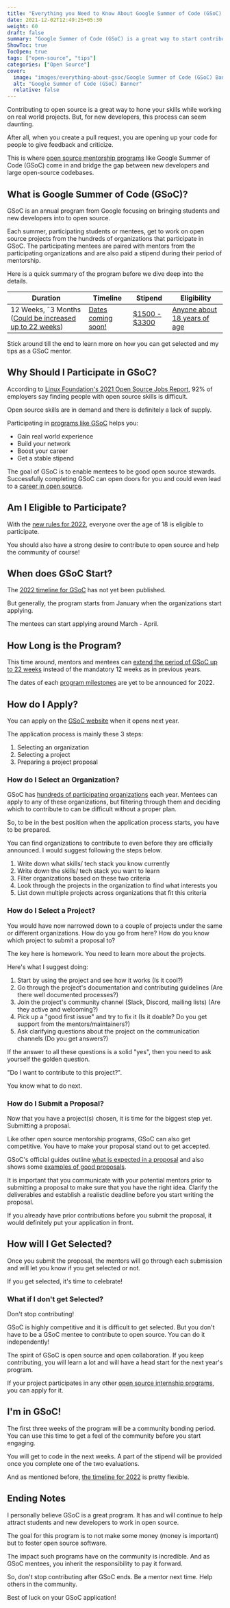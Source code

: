 ```yaml
---
title: "Everything you Need to Know About Google Summer of Code (GSoC): Important Dates, Eligibility, Application, Getting Selected and Other Tips"
date: 2021-12-02T12:49:25+05:30
weight: 60
draft: false
summary: "Google Summer of Code (GSoC) is a great way to start contributing to open source while getting paid to do so. This article dives deep into everything GSoC from the application procedure to tips from real experience on being successful"
ShowToc: true
TocOpen: true
tags: ["open-source", "tips"]
categories: ["Open Source"]
cover:
  image: "images/everything-about-gsoc/Google Summer of Code (GSoC) Banner.png"
  alt: "Google Summer of Code (GSoC) Banner"
  relative: false
---
```


Contributing to open source is a great way to hone your skills while working on real world projects. But, for new developers, this process can seem daunting.

After all, when you create a pull request, you are opening up your code for people to give feedback and criticize.

This is where [open source mentorship programs](../open-source-internship-programs) like Google Summer of Code (GSoC) come in and bridge the gap between new developers and large open-source codebases.

## What is Google Summer of Code (GSoC)?

GSoC is an annual program from Google focusing on bringing students and new developers into to open source.

Each summer, participating students or mentees, get to work on open source projects from the hundreds of organizations that participate in GSoC. The participating mentees are paired with mentors from the participating organizations and are also paid a stipend during their period of mentorship.

Here is a quick summary of the program before we dive deep into the details.

| Duration                                                                                                                                       | Timeline                                                                      | Stipend                                                                                                    | Eligibility                                                                                                            |
| ---------------------------------------------------------------------------------------------------------------------------------------------- | ----------------------------------------------------------------------------- | ---------------------------------------------------------------------------------------------------------- | ---------------------------------------------------------------------------------------------------------------------- |
| 12 Weeks, ˜3 Months ([Could be increased up to 22 weeks](https://opensource.googleblog.com/2021/11/expanding-google-summer-of-code-in-2022.html)) | [Dates coming soon!](https://developers.google.com/open-source/gsoc/timeline) | [$1500 - $3300](https://developers.google.com/open-source/gsoc/help/student-stipends#total_stipend_amount) | [Anyone about 18 years of age](https://opensource.googleblog.com/2021/11/expanding-google-summer-of-code-in-2022.html) |

Stick around till the end to learn more on how you can get selected and my tips as a GSoC mentor.

## Why Should I Participate in GSoC?

According to [Linux Foundation's 2021 Open Source Jobs Report](https://www.linuxfoundation.org/tools/the-2021-open-source-jobs-report/), 92% of employers say finding people with open source skills is difficult.

Open source skills are in demand and there is definitely a lack of supply.

Participating in [programs like GSoC](../open-source-internship-programs) helps you:

* Gain real world experience
* Build your network
* Boost your career
* Get a stable stipend

The goal of GSoC is to enable mentees to be good open source stewards. Successfully completing GSoC can open doors for you and could even lead to a [career in open source](../building-your-career-in-open-source).

## Am I Eligible to Participate?

With the [new rules for 2022](https://opensource.googleblog.com/2021/11/expanding-google-summer-of-code-in-2022.html), everyone over the age of 18 is eligible to participate.

You should also have a strong desire to contribute to open source and help the community of course!

## When does GSoC Start?

The [2022 timeline for GSoC](https://developers.google.com/open-source/gsoc/timeline) has not yet been published.

But generally, the program starts from January when the organizations start applying.

The mentees can start applying around March - April.

## How Long is the Program?

This time around, mentors and mentees can [extend the period of GSoC up to 22 weeks](https://opensource.googleblog.com/2021/11/expanding-google-summer-of-code-in-2022.html) instead of the mandatory 12 weeks as in previous years.

The dates of each [program milestones](https://developers.google.com/open-source/gsoc/timeline) are yet to be announced for 2022.

## How do I Apply?

You can apply on the [GSoC website](https://summerofcode.withgoogle.com/) when it opens next year.

The application process is mainly these 3 steps:

1. Selecting an organization
2. Selecting a project
3. Preparing a project proposal

### How do I Select an Organization?

GSoC has [hundreds of participating organizations](https://summerofcode.withgoogle.com/archive/2021/organizations/) each year. Mentees can apply to any of these organizations, but filtering through them and deciding which to contribute to can be difficult without a proper plan.

So, to be in the best position when the application process starts, you have to be prepared.

You can find organizations to contribute to even before they are officially announced. I would suggest following the steps below.

1. Write down what skills/ tech stack you know currently
2. Write down the skills/ tech stack you want to learn
3. Filter organizations based on these two criteria
4. Look through the projects in the organization to find what interests you
5. List down multiple projects across organizations that fit this criteria

### How do I Select a Project?

You would have now narrowed down to a couple of projects under the same or different organizations. How do you go from here? How do you know which project to submit a proposal to?

The key here is homework. You need to learn more about the projects.

Here's what I suggest doing:

1. Start by using the project and see how it works (Is it cool?)
2. Go through the project's documentation and contributing guidelines (Are there well documented processes?)
3. Join the project's community channel (Slack, Discord, mailing lists) (Are they active and welcoming?)
4. Pick up a "good first issue" and try to fix it (Is it doable? Do you get support from the mentors/maintainers?)
5. Ask clarifying questions about the project on the communication channels (Do you get answers?)

If the answer to all these questions is a solid "yes", then you need to ask yourself the golden question.

"Do I want to contribute to this project?".

You know what to do next.

### How do I Submit a Proposal?

Now that you have a project(s) chosen, it is time for the biggest step yet. Submitting a proposal.

Like other open source mentorship programs, GSoC can also get competitive. You have to make your proposal stand out to get accepted.

GSoC's official guides outline [what is expected in a proposal](https://google.github.io/gsocguides/student/writing-a-proposal#elements-of-a-quality-proposal) and also shows some [examples of good proposals](https://google.github.io/gsocguides/student/proposal-example-1).

It is important that you communicate with your potential mentors prior to submitting a proposal to make sure that you have the right idea. Clarify the deliverables and establish a realistic deadline before you start writing the proposal.

If you already have prior contributions before you submit the proposal, it would definitely put your application in front.

## How will I Get Selected?

Once you submit the proposal, the mentors will go through each submission and will let you know if you get selected or not.

If you get selected, it's time to celebrate!

### What if I don't get Selected?

Don't stop contributing!

GSoC is highly competitive and it is difficult to get selected. But you don't have to be a GSoC mentee to contribute to open source. You can do it independently!

The spirit of GSoC is open source and open collaboration. If you keep contributing, you will learn a lot and will have a head start for the next year's program.

If your project participates in any other [open source internship programs](../open-source-internship-programs), you can apply for it.

## I'm in GSoC!

The first three weeks of the program will be a community bonding period. You can use this time to get a feel of the community before you start engaging.

You will get to code in the next weeks. A part of the stipend will be provided once you complete one of the two evaluations.

And as mentioned before, [the timeline for 2022](#how-long-is-the-program) is pretty flexible.

## Ending Notes

I personally believe GSoC is a great program. It has and will continue to help attract students and new developers to work in open source.

The goal for this program is to not make some money (money is important) but to foster open source software.

The impact such programs have on the community is incredible. And as GSoC mentees, you inherit the responsibility to pay it forward.

So, don't stop contributing after GSoC ends. Be a mentor next time. Help others in the community.

Best of luck on your GSoC application!

